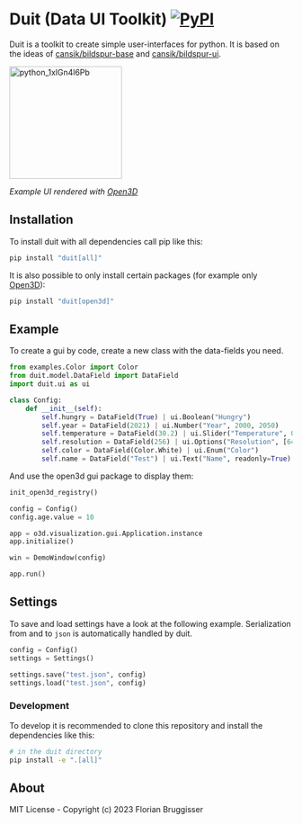 # Duit (Data UI Toolkit) [![PyPI](https://img.shields.io/pypi/v/duit)](https://pypi.org/project/duit/)
Duit is a toolkit to create simple user-interfaces for python.
It is based on the ideas of [cansik/bildspur-base](https://github.com/cansik/bildspur-base) and [cansik/bildspur-ui](https://github.com/cansik/bildspur-ui).

<img width="200" alt="python_1xlGn4l6Pb" src="https://user-images.githubusercontent.com/5220162/165138252-d7ac7542-974a-4573-ba88-35724e94b0d8.png">

*Example UI rendered with [Open3D](https://github.com/isl-org/Open3D)*

## Installation
To install duit with all dependencies call pip like this:

```bash
pip install "duit[all]"
```

It is also possible to only install certain packages (for example only [Open3D](https://github.com/isl-org/Open3D)):

```bash
pip install "duit[open3d]"
```

## Example

To create a gui by code, create a new class with the data-fields you need.

```python
from examples.Color import Color
from duit.model.DataField import DataField
import duit.ui as ui

class Config:
    def __init__(self):
        self.hungry = DataField(True) | ui.Boolean("Hungry")
        self.year = DataField(2021) | ui.Number("Year", 2000, 2050)
        self.temperature = DataField(30.2) | ui.Slider("Temperature", 0, 40)
        self.resolution = DataField(256) | ui.Options("Resolution", [64, 128, 256, 512, 1024])
        self.color = DataField(Color.White) | ui.Enum("Color")
        self.name = DataField("Test") | ui.Text("Name", readonly=True)
```

And use the open3d gui package to display them:

```python
init_open3d_registry()

config = Config()
config.age.value = 10

app = o3d.visualization.gui.Application.instance
app.initialize()

win = DemoWindow(config)

app.run()
```

## Settings
To save and load settings have a look at the following example. Serialization from and to `json` is automatically handled by duit.

```python
config = Config()
settings = Settings()

settings.save("test.json", config)
settings.load("test.json", config)
```

### Development

To develop it is recommended to clone this repository and install the dependencies like this:

```bash
# in the duit directory
pip install -e ".[all]"
```

## About
MIT License - Copyright (c) 2023 Florian Bruggisser
